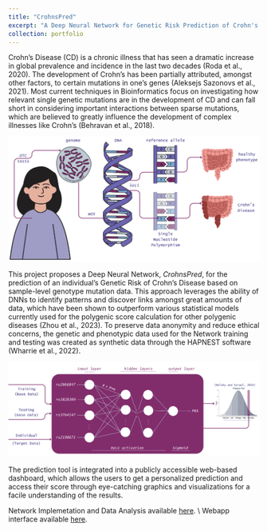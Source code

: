 ```yaml
---
title: "CrohnsPred"
excerpt: "A Deep Neural Network for Genetic Risk Prediction of Crohn's Disease.<br/><img src='/images/CP_cover_image.png'>"
collection: portfolio
---
```


Crohn’s Disease (CD) is a chronic illness that has seen a dramatic increase in global prevalence and incidence in the last two decades (Roda et al., 2020). 
The development of Crohn’s has been partially attributed, amongst other factors, to certain mutations in one’s genes (Aleksejs Sazonovs et al., 2021). 
Most current techniques in Bioinformatics focus on investigating how relevant single genetic mutations are in the development of CD and can fall short in considering important interactions between sparse mutations, which are believed to greatly influence the development of complex illnesses like Crohn’s (Behravan et al., 2018).

![alt text](/images/DTC_to_CD.png)

This project proposes a Deep Neural Network, *CrohnsPred*, for the prediction of an individual’s Genetic Risk of Crohn’s Disease based on sample-level genotype mutation data. This approach leverages the ability of DNNs to identify patterns and discover links amongst great amounts of data, which have been shown to outperform various statistical models currently used for the polygenic score calculation for other polygenic diseases (Zhou et al., 2023). To preserve data anonymity and reduce ethical concerns, the genetic and phenotypic data used for the Network training and testing was created as synthetic data through the HAPNEST software (Wharrie et al., 2022).

![alt text](/images/DNN.png)

The prediction tool is integrated into a publicly accessible web-based dashboard, which allows the users to get a personalized prediction
and access their score through eye-catching graphics and visualizations for a facile understanding of the results. 

Network Implemetation and Data Analysis available [here](https://github.com/belfioreasia/CrohnsPred). \\
Webapp interface available [here](https://github.com/belfioreasia/WebApp).